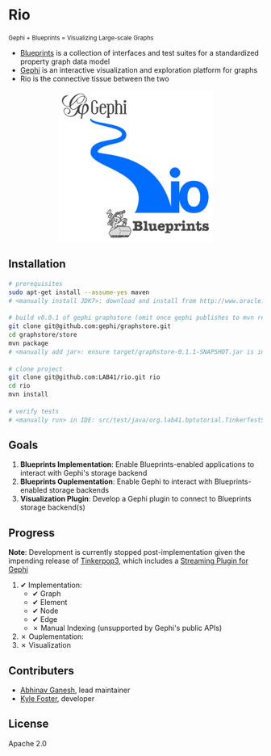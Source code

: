 Rio
=========
<small>Gephi + Blueprints = Visualizing Large-scale Graphs</small>

  - [Blueprints] is a collection of interfaces and test suites for a standardized property graph data model
  - [Gephi] is an interactive visualization and exploration platform for graphs
  - Rio is the connective tissue between the two
  <p align="center">
    <img src="assets/images/logo_ecosystem_small.png" alt="Rio Ecosystem">
  </p>

Installation
--------------

```sh
# prerequisites
sudo apt-get install --assume-yes maven
# <manually install JDK7>: download and install from http://www.oracle.com/technetwork/java/javase/downloads/jdk7-downloads-1880260.html"

# build v0.0.1 of gephi graphstore (omit once gephi publishes to mvn repo)
git clone git@github.com:gephi/graphstore.git
cd graphstore/store
mvn package
# <manually add jar>: ensure target/graphstore-0.1.1-SNAPSHOT.jar is in classpath for OS or IDE (i.e. IntelliJ/Eclipse)

# clone project
git clone git@github.com:LAB41/rio.git rio
cd rio
mvn install

# verify tests
# <manually run> in IDE: src/test/java/org.lab41.bptutorial.TinkerTestSuite
```


Goals
--------------
1. **Blueprints Implementation**: Enable Blueprints-enabled applications to interact with Gephi's storage backend
2. **Blueprints Ouplementation**: Enable Gephi to interact with Blueprints-enabled storage backends
3. **Visualization Plugin**: Develop a Gephi plugin to connect to Blueprints storage backend(s)

Progress
--------------
**Note**: Development is currently stopped post-implementation given the impending release of <a href="http://www.tinkerpop.com/docs/3.0.0-SNAPSHOT">Tinkerpop3</a>, which includes a <a href="http://www.tinkerpop.com/docs/3.0.0-SNAPSHOT/#gephi-plugin">Streaming Plugin for Gephi</a>

1. &#10004; Implementation:
    - &#10004; Graph
    - &#10004; Element
    - &#10004; Node
    - &#10004; Edge
    - &#x2717; Manual Indexing (unsupported by Gephi's public APIs)
2. &#x2717; Ouplementation:
3. &#x2717; Visualization

Contributers
--------------
- [Abhinav Ganesh], lead maintainer
- [Kyle Foster], developer

License
----

Apache 2.0


[Blueprints]: https://github.com/tinkerpop/blueprints/wiki
[Gephi]: http://gephi.github.io/
[Abhinav Ganesh]: https://github.com/aganeshlab41
[Kyle Foster]: https://github.com/kylef-lab41

